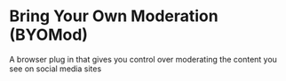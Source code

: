 # Bring Your Own Moderation (BYOMod)
A browser plug in that gives you control over moderating the content you see on social media sites

